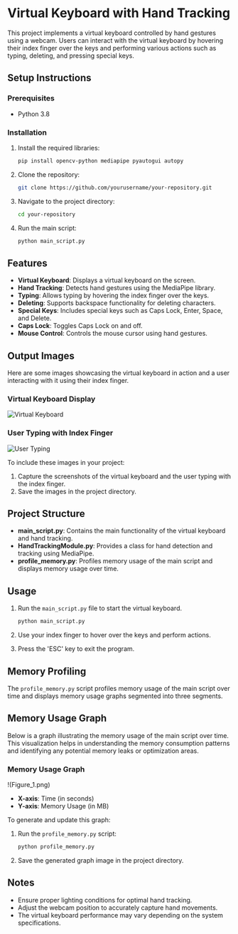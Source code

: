 # Virtual Keyboard with Hand Tracking

This project implements a virtual keyboard controlled by hand gestures using a webcam. Users can interact with the virtual keyboard by hovering their index finger over the keys and performing various actions such as typing, deleting, and pressing special keys.

## Setup Instructions

### Prerequisites

- Python 3.8

### Installation

1. Install the required libraries:
   ```bash
   pip install opencv-python mediapipe pyautogui autopy
   ```

2. Clone the repository:
   ```bash
   git clone https://github.com/yourusername/your-repository.git
   ```

3. Navigate to the project directory:
   ```bash
   cd your-repository
   ```

4. Run the main script:
   ```bash
   python main_script.py
   ```

## Features

- **Virtual Keyboard**: Displays a virtual keyboard on the screen.
- **Hand Tracking**: Detects hand gestures using the MediaPipe library.
- **Typing**: Allows typing by hovering the index finger over the keys.
- **Deleting**: Supports backspace functionality for deleting characters.
- **Special Keys**: Includes special keys such as Caps Lock, Enter, Space, and Delete.
- **Caps Lock**: Toggles Caps Lock on and off.
- **Mouse Control**: Controls the mouse cursor using hand gestures.

## Output Images

Here are some images showcasing the virtual keyboard in action and a user interacting with it using their index finger.

### Virtual Keyboard Display

![Virtual Keyboard](path_to_your_virtual_keyboard_image.png)

### User Typing with Index Finger

![User Typing](path_to_your_user_typing_image.png)

To include these images in your project:

1. Capture the screenshots of the virtual keyboard and the user typing with the index finger.
2. Save the images in the project directory.

## Project Structure

- **main_script.py**: Contains the main functionality of the virtual keyboard and hand tracking.
- **HandTrackingModule.py**: Provides a class for hand detection and tracking using MediaPipe.
- **profile_memory.py**: Profiles memory usage of the main script and displays memory usage over time.

## Usage

1. Run the `main_script.py` file to start the virtual keyboard.
   ```bash
   python main_script.py
   ```

2. Use your index finger to hover over the keys and perform actions.

3. Press the 'ESC' key to exit the program.

## Memory Profiling

The `profile_memory.py` script profiles memory usage of the main script over time and displays memory usage graphs segmented into three segments.

## Memory Usage Graph

Below is a graph illustrating the memory usage of the main script over time. This visualization helps in understanding the memory consumption patterns and identifying any potential memory leaks or optimization areas.

### Memory Usage Graph

!(Figure_1.png)

- **X-axis**: Time (in seconds)
- **Y-axis**: Memory Usage (in MB)

To generate and update this graph:

1. Run the `profile_memory.py` script:
   ```bash
   python profile_memory.py
   ```

2. Save the generated graph image in the project directory.

## Notes

- Ensure proper lighting conditions for optimal hand tracking.
- Adjust the webcam position to accurately capture hand movements.
- The virtual keyboard performance may vary depending on the system specifications.
